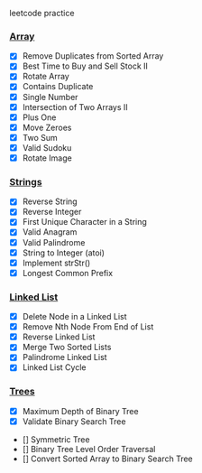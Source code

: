 leetcode practice

### [Array](https://github.com/jrdfm/leetcode/blob/d33bc60c8d5276e5955d0a226e5610226427b143/arr.py)

- [x]  Remove Duplicates from Sorted Array
- [x]  Best Time to Buy and Sell Stock II
- [x]  Rotate Array
- [x]  Contains Duplicate
- [x]  Single Number
- [x]  Intersection of Two Arrays II
- [x]  Plus One
- [x]  Move Zeroes
- [x]  Two Sum
- [x]  Valid Sudoku
- [x]  Rotate Image

### [Strings](https://github.com/jrdfm/leetcode/blob/ebeef5bb427ba659367ff10612436c36ef29115e/strings.py)

- [x]  Reverse String
- [x]  Reverse Integer
- [x]  First Unique Character in a String
- [x]  Valid Anagram
- [x]  Valid Palindrome
- [x]  String to Integer (atoi)
- [x]  Implement strStr()
- [x]  Longest Common Prefix

### [Linked List](https://github.com/jrdfm/leetcode/blob/32b5e676443f1a13249d23348e524ad0151298ba/linked_list.py)

- [x] Delete Node in a Linked List
- [x] Remove Nth Node From End of List
- [x] Reverse Linked List
- [x] Merge Two Sorted Lists
- [x] Palindrome Linked List
- [x] Linked List Cycle

### [Trees](https://github.com/jrdfm/leetcode/blob/994233a1636d5252b914b0cc0e05355903a58084/trees.py)

- [x] Maximum Depth of Binary Tree
- [x] Validate Binary Search Tree
- [] Symmetric Tree
- [] Binary Tree Level Order Traversal
- [] Convert Sorted Array to Binary Search Tree